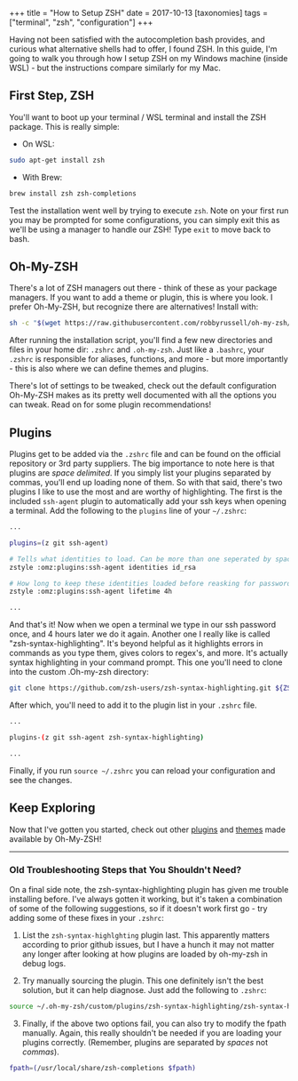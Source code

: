 +++
title = "How to Setup ZSH"
date = 2017-10-13
[taxonomies]
tags = ["terminal", "zsh", "configuration"]
+++

Having not been satisfied with the autocompletion bash provides, and curious what alternative shells had to offer, I found ZSH.<!-- more --> In this guide, I'm going to walk you through how I setup ZSH on my Windows machine (inside WSL) - but the instructions compare similarly for my Mac.

## First Step, ZSH
You'll want to boot up your terminal / WSL terminal and install the ZSH package. This is really simple:

- On WSL:
```sh
sudo apt-get install zsh
```

- With Brew:
```sh
brew install zsh zsh-completions
```

Test the installation went well by trying to execute `zsh`. Note on your first run you may be prompted for some configurations, you can simply exit this as we'll be using a manager to handle our ZSH! Type `exit` to move back to bash.

## Oh-My-ZSH
There's a lot of ZSH managers out there - think of these as your package managers. If you want to add a theme or plugin, this is where you look. I prefer Oh-My-ZSH, but recognize there are alternatives! Install with:

```sh
sh -c "$(wget https://raw.githubusercontent.com/robbyrussell/oh-my-zsh/master/tools/install.sh -O -)"
```

After running the installation script, you'll find a few new directories and files in your home dir: `.zshrc` and `.oh-my-zsh`. Just like a `.bashrc`, your `.zshrc` is responsible for aliases, functions, and more - but more importantly - this is also where we can define themes and plugins.

There's lot of settings to be tweaked, check out the default configuration Oh-My-ZSH makes as its pretty well documented with all the options you can tweak. Read on for some plugin recommendations!

## Plugins
Plugins get to be added via the `.zshrc` file and can be found on the official repository or 3rd party suppliers. The big importance to note here is that plugins are *space delimited*. If you simply list your plugins separated by commas, you'll end up loading none of them. So with that said, there's two plugins I like to use the most and are worthy of highlighting. The first is the included `ssh-agent` plugin to automatically add your ssh keys when opening a terminal. Add the following to the `plugins` line of your `~/.zshrc`:

```sh
...

plugins=(z git ssh-agent)

# Tells what identities to load. Can be more than one seperated by spaces.
zstyle :omz:plugins:ssh-agent identities id_rsa

# How long to keep these identities loaded before reasking for password.
zstyle :omz:plugins:ssh-agent lifetime 4h

...
```

And that's it! Now when we open a terminal we type in our ssh password once, and 4 hours later we do it again. Another one I really like is called "zsh-syntax-highlighting". It's beyond helpful as it highlights errors in commands as you type them, gives colors to regex's, and more. It's actually syntax highlighting in your command prompt. This one you'll need to clone into the custom .Oh-my-zsh directory:

```sh
git clone https://github.com/zsh-users/zsh-syntax-highlighting.git ${ZSH_CUSTOM:-~/.oh-my-zsh/custom}/plugins/zsh-syntax-highlighting
```

After which, you'll need to add it to the plugin list in your `.zshrc` file.

```sh
...

plugins-(z git ssh-agent zsh-syntax-highlighting)

...
```

Finally, if you run `source ~/.zshrc` you can reload your configuration and see the changes.

## Keep Exploring
Now that I've gotten you started, check out other [plugins](https://github.com/robbyrussell/oh-my-zsh/wiki/Plugins) and [themes](https://github.com/robbyrussell/oh-my-zsh/wiki/themes) made available by Oh-My-ZSH!

---

### Old Troubleshooting Steps that You Shouldn't Need?
On a final side note, the zsh-syntax-highlighting plugin has given me trouble installing before. I've always gotten it working, but it's taken a combination of some of the following suggestions, so if it doesn't work first go - try adding some of these fixes in your `.zshrc`:

1. List the `zsh-syntax-highlghting` plugin last. This apparently matters according to prior github issues, but I have a hunch it may not matter any longer after looking at how plugins are loaded by oh-my-zsh in debug logs.

2. Try manually sourcing the plugin. This one definitely isn't the best solution, but it can help diagnose. Just add the following to `.zshrc`:
```sh
source ~/.oh-my-zsh/custom/plugins/zsh-syntax-highlighting/zsh-syntax-highlighting.zsh
```

3. Finally, if the above two options fail, you can also try to modify the fpath manually. Again, this really shouldn't be needed if you are loading your plugins correctly. (Remember, plugins are separated by *spaces* not *commas*).
```sh
fpath=(/usr/local/share/zsh-completions $fpath)
```
